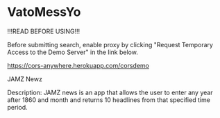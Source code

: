 # VatoMessYo
!!!READ BEFORE USING!!!

Before submitting search, enable proxy by clicking "Request Temporary Access to the Demo Server"
in the link below.

https://cors-anywhere.herokuapp.com/corsdemo


JAMZ Newz

Description: JAMZ news is an app that allows the user to enter any year after 1860 and month and returns
10 headlines from that specified time period. 


